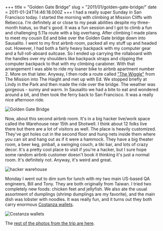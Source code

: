 +++
title = "Golden Gate Bridge"
slug = "2011/01/golden-gate-bridge/"
date = 2011-01-24T14:46:18.000Z
+++
I had a really super Sunday in San Francisco today. I started the morning with climbing at Mission Cliffs with Rebecca. I'm definitely at or close to my peak abilities despite my three-month hiatus, so that's good. It was a fun session and I got to climb a fun and challenging 5.11a route with a big overhang. After climbing I made plans to meet my cousin Ed and bike over the Golden Gate bridge down into Sausalito. I went to my first airbnb room, packed all my stuff up and headed out. However, I had both a fairly heavy backpack with my computer gear and a full roll-aboard suitcase. So I ended up carrying the rollaboard with the handles over my shoulders like backpack straps and clipping the computer backpack to that with my climbing carabiner. With that arrangement I was able to ride my loaner bike to airbnb apartment number 2\. More on that later. Anyway, I then rode a route called ["The Wiggle"](http://en.wikipedia.org/wiki/The_Wiggle) from The Mission into The Haight and met up with Ed. We stopped briefly at Lindy in the Park and then made the ride over the bridge. The weather was gorgeous - sunny and warm. In Sausalito we had a bite to eat and wondered around a bit, and then took the ferry back to San Francisco. It was a really nice afternoon ride.

![Golden Gate Bridge](/photos/california_january_2011/014_bridge.jpg)

Now, about this second airbnb room. It's in a big hacker live/work space called the Warehouse near 15th and Shotwell. I think about 12 folks live there but there are a lot of visitors as well. The place is heavily customized. They've got holes cut in the second floor and hung nets inside them where you can sit and hang out as if it were a hammock. They have a big theater room, a beer keg, pinball, a swinging couch, a tiki bar, and lots of crazy decor. It's a pretty cool place to visit if you're a hacker, but I sure hope some random airbnb customer doesn't book it thinking it's just a normal room. It's definitely not. Anyway, it's weird and great.

![hacker warehouse](/photos/california_january_2011/020_warehouse.jpg)

Monday I went out to dim sum for lunch with my two main US-based QA engineers, Bill and Tony. They are both originally from Taiwan. I tried two completely new foods: chicken feet and jellyfish. We also ate the usual assortment of dumplings (shrimp dumplings are my favorite), and the main dish was lobster with noodles. It was really fun, and it turns out they both carry enormous [Costanza wallets](https://www.youtube.com/watch?v=yoPf98i8A0g).

![Costanza wallets](/photos/california_january_2011/041_costanza_wallets.jpg)

The [rest of the photos from the trip are here](/app/photos?gallery=california_january_2011).
